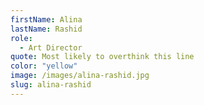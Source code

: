 ```yaml
---
firstName: Alina
lastName: Rashid
role:
  - Art Director
quote: Most likely to overthink this line
color: "yellow"
image: /images/alina-rashid.jpg
slug: alina-rashid
---
```

